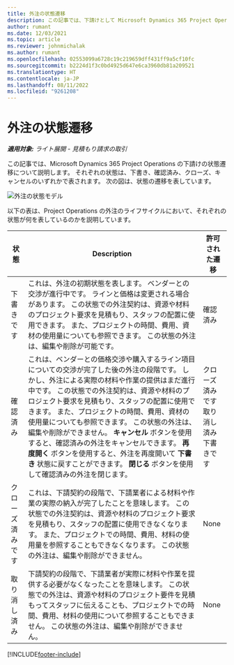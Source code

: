 ```yaml
---
title: 外注の状態遷移
description: この記事では、下請けとして Microsoft Dynamics 365 Project Operations の下請けにおける、状態遷移について説明します。
author: rumant
ms.date: 12/03/2021
ms.topic: article
ms.reviewer: johnmichalak
ms.author: rumant
ms.openlocfilehash: 02553099a6728c19c219659dff431ff9a5cf10fc
ms.sourcegitcommit: b2224d1f3c0bd4925d647e6ca3960db81a209521
ms.translationtype: HT
ms.contentlocale: ja-JP
ms.lasthandoff: 08/11/2022
ms.locfileid: "9261208"
---
```

# <a name="state-transitions-on-a-subcontract"></a>外注の状態遷移 

_**適用対象:** ライト展開 - 見積もり請求の取引_

この記事では、Microsoft Dynamics 365 Project Operations の下請けの状態遷移について説明します。 それぞれの状態は、下書き、確認済み、クローズ、キャンセルのいずれかで表されます。 次の図は、状態の遷移を表しています。

![外注の状態モデル](../media/SubconStates.png)  

以下の表は、Project Operations の外注のライフサイクルにおいて、それぞれの状態が何を表しているのかを説明しています。

| 状態 | Description | 許可された遷移 |
| --- | --- | --- |
| 下書きです | これは、外注の初期状態を表します。 ベンダーとの交渉が進行中です。 ラインと価格は変更される場合があります。 この状態での外注契約は、資源や材料のプロジェクト要求を見積もり、スタッフの配置に使用できます。 また、プロジェクトの時間、費用、資材の使用量についても参照できます。 この状態の外注は、編集や削除が可能です。 | 確認済み |
| 確認済み | これは、ベンダーとの価格交渉や購入するライン項目についての交渉が完了した後の外注の段階です。 しかし、外注による実際の材料や作業の提供はまだ進行中です。 この状態での外注契約は、資源や材料のプロジェクト要求を見積もり、スタッフの配置に使用できます。 また、プロジェクトの時間、費用、資材の使用量についても参照できます。 この状態の外注は、編集や削除ができません。 **キャンセル** ボタンを使用すると、確認済みの外注をキャンセルできます。 **再度開く** ボタンを使用すると、外注を再度開いて **下書き** 状態に戻すことができます。 **閉じる** ボタンを使用して確認済みの外注を閉じます。 | クローズ済みです <br> 取り消し済み <br> 下書きです |
| クローズ済みです | これは、下請契約の段階で、下請業者による材料や作業の実際の納入が完了したことを意味します。 この状態での外注契約は、資源や材料のプロジェクト要求を見積もり、スタッフの配置に使用できなくなります。 また、プロジェクトでの時間、費用、材料の使用量を参照することもできなくなります。 この状態の外注は、編集や削除ができません。 | None |
| 取り消し済み | 下請契約の段階で、下請業者が実際に材料や作業を提供する必要がなくなったことを意味します。 この状態での外注は、資源や材料のプロジェクト要件を見積もってスタッフに伝えることも、プロジェクトでの時間、費用、材料の使用について参照することもできません。 この状態の外注は、編集や削除ができません。 | None |


[!INCLUDE[footer-include](../../includes/footer-banner.md)]
